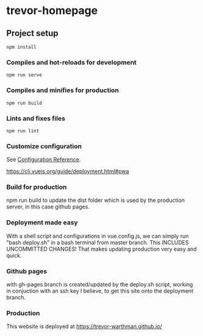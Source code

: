 # trevor-homepage

## Project setup
```
npm install
```

### Compiles and hot-reloads for development
```
npm run serve
```

### Compiles and minifies for production
```
npm run build
```

### Lints and fixes files
```
npm run lint
```

### Customize configuration
See [Configuration Reference](https://cli.vuejs.org/config/).



https://cli.vuejs.org/guide/deployment.html#pwa



### Build for production
npm run build to update the dist folder which is used by the production server, in this case github pages.

### Deployment made easy
With a shell script and configurations in vue.config.js, we can simply run "bash deploy.sh" in a bash terminal from master branch. This INCLUDES UNCOMMITTED CHANGES! That makes updating production very easy and quick.

### Github pages
with gh-pages branch is created/updated by the deploy.sh script, working in conjuction with an ssh key I believe, to get this site onto the deployment branch.

### Production
This website is deployed at https://trevor-warthman.github.io/
